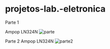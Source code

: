 # projetos-lab.-eletronica

Parte 1

Ampop LN324N
![parte](https://i.imgur.com/0z7gBvm.png)


Parte 2
Ampop LN324N
![parte2](https://cdn.discordapp.com/attachments/700405960866529319/700437126965100595/2020-04-16_5.png)
